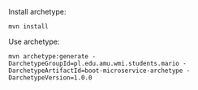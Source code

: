 Install archetype:

    mvn install
    
Use archetype:

    mvn archetype:generate -DarchetypeGroupId=pl.edu.amu.wmi.students.mario -DarchetypeArtifactId=boot-microservice-archetype -DarchetypeVersion=1.0.0